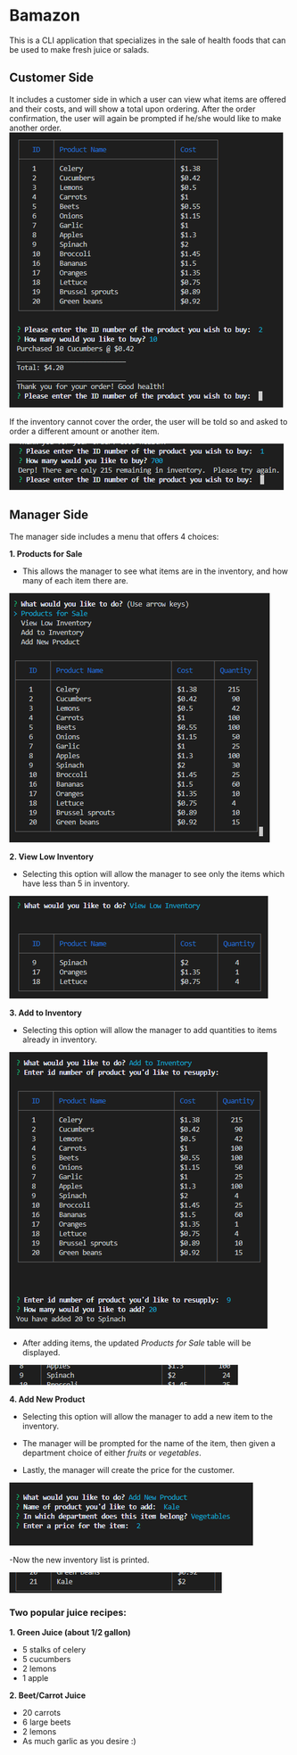 # Bamazon
This is a CLI application that specializes in the sale of health foods that can be used to make fresh juice or salads. 

## Customer Side
It includes a customer side in which a user can view what items are offered and their costs, and will show a total upon ordering.   After the order confirmation, the user will again be prompted if he/she would like to make another order.
![Image of customer side](/images/customer-1.PNG)

If the inventory cannot cover the order, the user will be told so and asked to order a different amount or another item.

![Image of lack of inventory](/images/customer-2.PNG)

## Manager Side
The manager side includes a menu that offers 4 choices:
    
**1. Products for Sale**
 - This allows the manager to see what items are in the inventory, and how many of each item there are.
        
![Products for Sale image](/images/products-for-sale.PNG)

**2. View Low Inventory**

- Selecting this option will allow the manager to see only the items which have less than 5 in inventory.

![Low inventory](/images/low-inventory.PNG)

**3. Add to Inventory**

- Selecting this option will allow the manager to add quantities to items already in inventory.

![Add to inventory](/images/add-to-inventory.PNG)

- After adding items, the updated *Products for Sale* table will be displayed.

![20 spinach added](/images/spinach.PNG)

**4. Add New Product**

- Selecting this option will allow the manager to add a new item to the inventory.

- The manager will be prompted for the name of the item, then given a department choice of either *fruits* or *vegetables*. 

- Lastly, the manager will create the price for the customer.

![Add new product](/images/add-new-product.PNG)

-Now the new inventory list is printed.

![New list printed](/images/kale.PNG)

### Two popular juice recipes:
**1. Green Juice (about 1/2 gallon)**
    
- 5 stalks of celery
- 5 cucumbers
- 2 lemons
- 1 apple

**2. Beet/Carrot Juice**
- 20 carrots
- 6 large beets
- 2 lemons
- As much garlic as you desire :)

